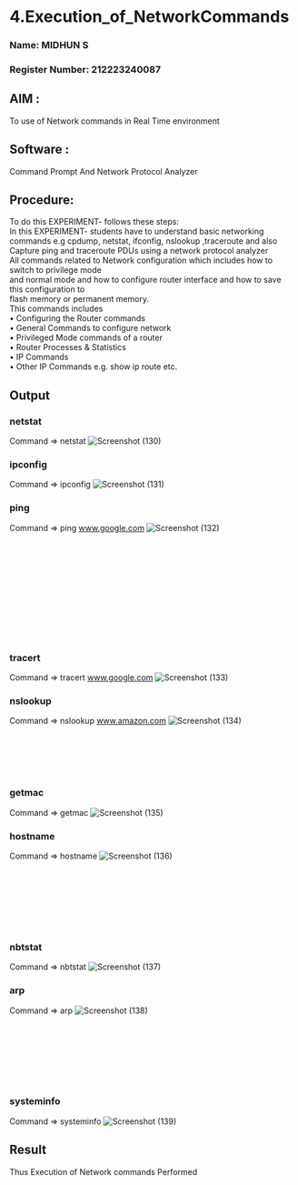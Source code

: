 
# 4.Execution_of_NetworkCommands
### Name: MIDHUN S
### Register Number: 212223240087
## AIM :
To use of Network commands in Real Time environment
## Software : 
Command Prompt And Network Protocol Analyzer
## Procedure: 
To do this EXPERIMENT- follows these steps:
<BR>
In this EXPERIMENT- students have to understand basic networking commands e.g cpdump, netstat, ifconfig, nslookup ,traceroute and also Capture ping and traceroute PDUs using a network protocol analyzer 
<BR>
All commands related to Network configuration which includes how to switch to privilege mode
<BR>
and normal mode and how to configure router interface and how to save this configuration to
<BR>
flash memory or permanent memory.
<BR>
This commands includes
<BR>
• Configuring the Router commands
<BR>
• General Commands to configure network
<BR>
• Privileged Mode commands of a router 
<BR>
• Router Processes & Statistics
<BR>
• IP Commands
<BR>
• Other IP Commands e.g. show ip route etc.
<BR>

## Output
### netstat
Command => netstat
![Screenshot (130)](https://github.com/user-attachments/assets/8d1ed0f2-50be-438b-89ce-0fd3bb33f20d)

### ipconfig
Command => ipconfig
![Screenshot (131)](https://github.com/user-attachments/assets/73daf0b6-c0e9-4836-89bb-e40d4b1c21eb)

### ping
Command => ping www.google.com
![Screenshot (132)](https://github.com/user-attachments/assets/7b8213b5-5973-4c15-9cec-30e49cab03d1)
<br><br>
<br><br>
<br><br>
<br><br>
<br><br>
<br><br>
### tracert
Command =>  tracert www.google.com
![Screenshot (133)](https://github.com/user-attachments/assets/46f9a5c5-4e8a-4d60-ac3f-dd564b64ade3)

### nslookup
Command => nslookup www.amazon.com
![Screenshot (134)](https://github.com/user-attachments/assets/45a0dc3f-6c72-449c-84c1-1f13da8478aa)
<br><br>
<br><br>
<br><br>
### getmac
Command => getmac
![Screenshot (135)](https://github.com/user-attachments/assets/730496ca-0937-479b-9511-6d8640c93288)

### hostname
Command => hostname
![Screenshot (136)](https://github.com/user-attachments/assets/fb0237df-e710-4690-bf8b-1d0a25861289)
<br><br>
<br><br>
<br><br>
<br><br>
### nbtstat
Command => nbtstat
![Screenshot (137)](https://github.com/user-attachments/assets/8513b791-e1f5-416a-91d1-a70458d58e5f)

### arp
Command => arp
![Screenshot (138)](https://github.com/user-attachments/assets/e93dd361-4f1b-4fac-ad0c-592da3999e4f)
<br><br>
<br><br>
<br><br>
<br><br>
### systeminfo
Command => systeminfo
![Screenshot (139)](https://github.com/user-attachments/assets/66cfee53-492d-47c1-ad9f-af5a448fe1f4)


## Result
Thus Execution of Network commands Performed 
